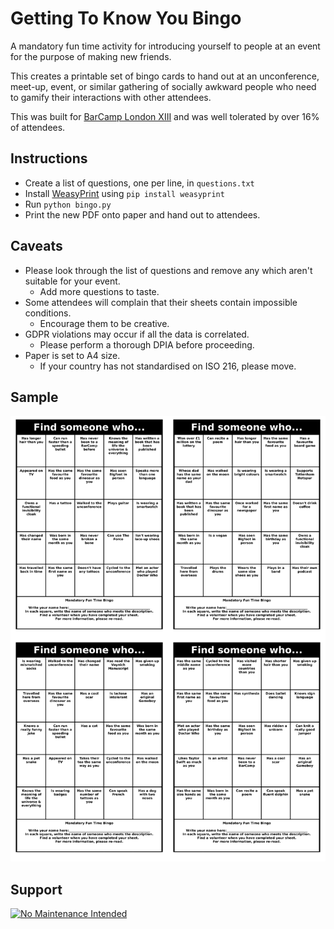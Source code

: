 # Getting To Know You Bingo

A mandatory fun time activity for introducing yourself to people at an event for the purpose of making new friends.

This creates a printable set of bingo cards to hand out at an unconference, meet-up, event, or similar gathering of socially awkward people who need to gamify their interactions with other attendees.

This was built for [BarCamp London XIII](https://thirteen.barcamplondon.org/) and was well tolerated by over 16% of attendees.

## Instructions

* Create a list of questions, one per line, in `questions.txt`
* Install [WeasyPrint](https://pypi.org/project/weasyprint/) using `pip install weasyprint`
* Run `python bingo.py`
* Print the new PDF onto paper and hand out to attendees.

## Caveats

* Please look through the list of questions and remove any which aren't suitable for your event.
   * Add more questions to taste.
* Some attendees will complain that their sheets contain impossible conditions.
   * Encourage them to be creative.
* GDPR violations may occur if all the data is correlated.
   * Please perform a thorough DPIA before proceeding.
* Paper is set to A4 size.
   * If your country has not standardised on ISO 216, please move.

## Sample

<img src="https://raw.githubusercontent.com/edent/Getting-To-Know-You-Bingo/refs/heads/main/sample.png" alt="Sample Cards">

## Support

[![No Maintenance Intended](https://unmaintained.tech/badge.svg)](https://unmaintained.tech/)